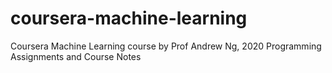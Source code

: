 # coursera-machine-learning
Coursera Machine Learning course by Prof Andrew Ng, 2020
Programming Assignments and Course Notes

